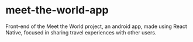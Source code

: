 # meet-the-world-app
Front-end of the Meet the World project, an android app, made using React Native, focused in sharing travel experiences with other users.
